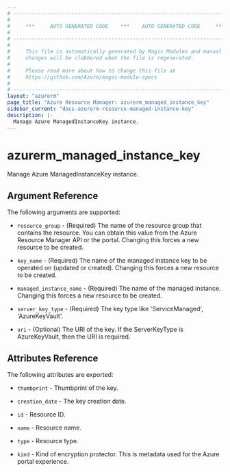 ```yaml
---
# ----------------------------------------------------------------------------
#
#     ***     AUTO GENERATED CODE    ***    AUTO GENERATED CODE     ***
#
# ----------------------------------------------------------------------------
#
#     This file is automatically generated by Magic Modules and manual
#     changes will be clobbered when the file is regenerated.
#
#     Please read more about how to change this file at
#     https://github.com/Azure/magic-module-specs
#
# ----------------------------------------------------------------------------
layout: "azurerm"
page_title: "Azure Resource Manager: azurerm_managed_instance_key"
sidebar_current: "docs-azurerm-resource-managed-instance-key"
description: |-
  Manage Azure ManagedInstanceKey instance.
---
```


# azurerm_managed_instance_key

Manage Azure ManagedInstanceKey instance.


## Argument Reference

The following arguments are supported:

* `resource_group` - (Required) The name of the resource group that contains the resource. You can obtain this value from the Azure Resource Manager API or the portal. Changing this forces a new resource to be created.

* `key_name` - (Required) The name of the managed instance key to be operated on (updated or created). Changing this forces a new resource to be created.

* `managed_instance_name` - (Required) The name of the managed instance. Changing this forces a new resource to be created.

* `server_key_type` - (Required) The key type like 'ServiceManaged', 'AzureKeyVault'.

* `uri` - (Optional) The URI of the key. If the ServerKeyType is AzureKeyVault, then the URI is required.

## Attributes Reference

The following attributes are exported:

* `thumbprint` - Thumbprint of the key.

* `creation_date` - The key creation date.

* `id` - Resource ID.

* `name` - Resource name.

* `type` - Resource type.

* `kind` - Kind of encryption protector. This is metadata used for the Azure portal experience.
